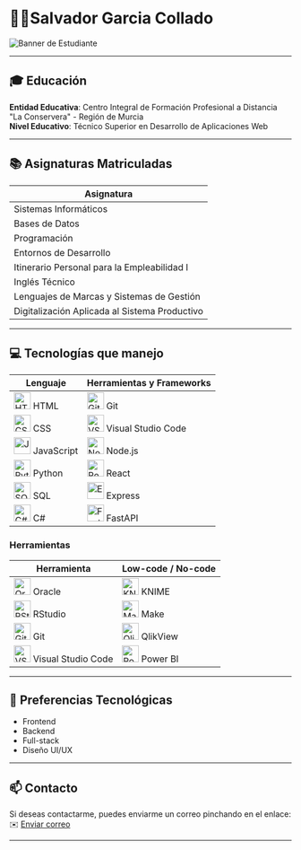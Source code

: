 # 👨‍💻Salvador Garcia Collado

![Banner de Estudiante](https://raw.githubusercontent.com/Garco93/banner/main/salvabanner.png)

---

## 🎓 **Educación**
**Entidad Educativa**: Centro Integral de Formación Profesional a Distancia "La Conservera" - Región de Murcia  
**Nivel Educativo**: Técnico Superior en Desarrollo de Aplicaciones Web  

---

## 📚 **Asignaturas Matriculadas**
| Asignatura                                                 |
|-----------------------------------------------------------|
| Sistemas Informáticos                                      |
| Bases de Datos                                            |
| Programación                                              |
| Entornos de Desarrollo                                     |
| Itinerario Personal para la Empleabilidad I              |
| Inglés Técnico                                            |
| Lenguajes de Marcas y Sistemas de Gestión                 |
| Digitalización Aplicada al Sistema Productivo              |

---

## 💻 **Tecnologías que manejo**
| Lenguaje               | Herramientas y Frameworks    |
|------------------------|------------------------------|
| <img src="https://skillicons.dev/icons?i=html" alt="HTML" width="30" /> HTML       | <img src="https://skillicons.dev/icons?i=git" alt="Git" width="30" /> Git                    |
| <img src="https://skillicons.dev/icons?i=css" alt="CSS" width="30" /> CSS         | <img src="https://skillicons.dev/icons?i=vscode" alt="VSCode" width="30" /> Visual Studio Code |
| <img src="https://skillicons.dev/icons?i=javascript" alt="JavaScript" width="30" /> JavaScript  | <img src="https://skillicons.dev/icons?i=nodejs" alt="Node.js" width="30" /> Node.js             |
| <img src="https://skillicons.dev/icons?i=python" alt="Python" width="30" /> Python        | <img src="https://skillicons.dev/icons?i=react" alt="React" width="30" /> React                 |
| <img src="https://skillicons.dev/icons?i=mysql" alt="SQL" width="30" /> SQL          | <img src="https://skillicons.dev/icons?i=express" alt="Express" width="30" /> Express           |
| <img src="https://skillicons.dev/icons?i=csharp" alt="C#" width="30" /> C#           | <img src="https://skillicons.dev/icons?i=fastapi" alt="FastAPI" width="30" /> FastAPI           |

### Herramientas
| Herramienta              | Low-code / No-code          |
|--------------------------|------------------------------|
| <img src="https://skillicons.dev/icons?i=oracle" alt="Oracle" width="30" /> Oracle   | <img src="https://skillicons.dev/icons?i=knime" alt="KNIME" width="30" /> KNIME                    |
| <img src="https://skillicons.dev/icons?i=r" alt="RStudio" width="30" /> RStudio      | <img src="https://skillicons.dev/icons?i=make" alt="Make" width="30" /> Make                         |
| <img src="https://skillicons.dev/icons?i=git" alt="Git" width="30" /> Git           | <img src="https://skillicons.dev/icons?i=qlik" alt="QlikView" width="30" /> QlikView               |
| <img src="https://skillicons.dev/icons?i=vscode" alt="VSCode" width="30" /> Visual Studio Code | <img src="https://skillicons.dev/icons?i=powerbi" alt="Power BI" width="30" /> Power BI             |

---

## 🌟 **Preferencias Tecnológicas**
- Frontend
- Backend
- Full-stack
- Diseño UI/UX

---

## 📫 **Contacto**
Si deseas contactarme, puedes enviarme un correo pinchando en el enlace:  
✉️ [Enviar correo](mailto:1383203@alu.murciaeduca.es)

---


